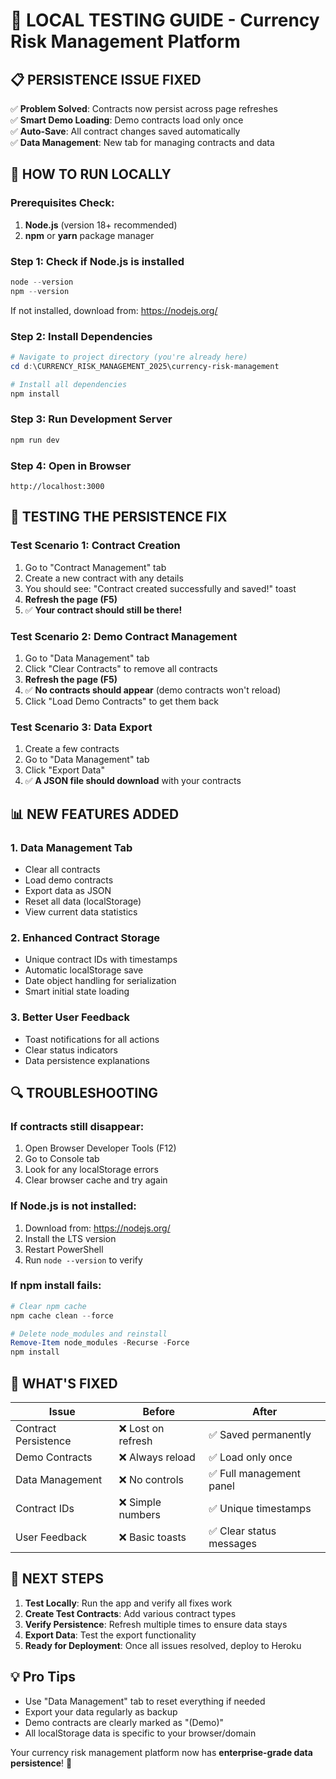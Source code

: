 # 🚀 LOCAL TESTING GUIDE - Currency Risk Management Platform

## 📋 **PERSISTENCE ISSUE FIXED**

✅ **Problem Solved**: Contracts now persist across page refreshes  
✅ **Smart Demo Loading**: Demo contracts load only once  
✅ **Auto-Save**: All contract changes saved automatically  
✅ **Data Management**: New tab for managing contracts and data  

## 🔧 **HOW TO RUN LOCALLY**

### **Prerequisites Check:**
1. **Node.js** (version 18+ recommended)
2. **npm** or **yarn** package manager

### **Step 1: Check if Node.js is installed**
```powershell
node --version
npm --version
```

If not installed, download from: https://nodejs.org/

### **Step 2: Install Dependencies**
```powershell
# Navigate to project directory (you're already here)
cd d:\CURRENCY_RISK_MANAGEMENT_2025\currency-risk-management

# Install all dependencies
npm install
```

### **Step 3: Run Development Server**
```powershell
npm run dev
```

### **Step 4: Open in Browser**
```
http://localhost:3000
```

## 🧪 **TESTING THE PERSISTENCE FIX**

### **Test Scenario 1: Contract Creation**
1. Go to "Contract Management" tab
2. Create a new contract with any details
3. You should see: "Contract created successfully and saved!" toast
4. **Refresh the page (F5)**
5. ✅ **Your contract should still be there!**

### **Test Scenario 2: Demo Contract Management**
1. Go to "Data Management" tab
2. Click "Clear Contracts" to remove all contracts
3. **Refresh the page (F5)**
4. ✅ **No contracts should appear** (demo contracts won't reload)
5. Click "Load Demo Contracts" to get them back

### **Test Scenario 3: Data Export**
1. Create a few contracts
2. Go to "Data Management" tab
3. Click "Export Data"
4. ✅ **A JSON file should download** with your contracts

## 📊 **NEW FEATURES ADDED**

### **1. Data Management Tab**
- Clear all contracts
- Load demo contracts
- Export data as JSON
- Reset all data (localStorage)
- View current data statistics

### **2. Enhanced Contract Storage**
- Unique contract IDs with timestamps
- Automatic localStorage save
- Date object handling for serialization
- Smart initial state loading

### **3. Better User Feedback**
- Toast notifications for all actions
- Clear status indicators
- Data persistence explanations

## 🔍 **TROUBLESHOOTING**

### **If contracts still disappear:**
1. Open Browser Developer Tools (F12)
2. Go to Console tab
3. Look for any localStorage errors
4. Clear browser cache and try again

### **If Node.js is not installed:**
1. Download from: https://nodejs.org/
2. Install the LTS version
3. Restart PowerShell
4. Run `node --version` to verify

### **If npm install fails:**
```powershell
# Clear npm cache
npm cache clean --force

# Delete node_modules and reinstall
Remove-Item node_modules -Recurse -Force
npm install
```

## 🎯 **WHAT'S FIXED**

| Issue | Before | After |
|-------|--------|-------|
| Contract Persistence | ❌ Lost on refresh | ✅ Saved permanently |
| Demo Contracts | ❌ Always reload | ✅ Load only once |
| Data Management | ❌ No controls | ✅ Full management panel |
| Contract IDs | ❌ Simple numbers | ✅ Unique timestamps |
| User Feedback | ❌ Basic toasts | ✅ Clear status messages |

## 🚀 **NEXT STEPS**

1. **Test Locally**: Run the app and verify all fixes work
2. **Create Test Contracts**: Add various contract types
3. **Verify Persistence**: Refresh multiple times to ensure data stays
4. **Export Data**: Test the export functionality
5. **Ready for Deployment**: Once all issues resolved, deploy to Heroku

## 💡 **Pro Tips**

- Use "Data Management" tab to reset everything if needed
- Export your data regularly as backup
- Demo contracts are clearly marked as "(Demo)"
- All localStorage data is specific to your browser/domain

Your currency risk management platform now has **enterprise-grade data persistence**! 🎉
